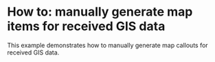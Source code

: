 # How to: manually generate map items for received GIS data


This example demonstrates how to manually generate map callouts for received GIS data.

<br/>



